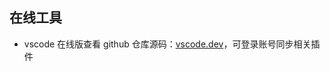 ## 在线工具

- vscode 在线版查看 github 仓库源码：[vscode.dev](https://vscode.dev/github/facebook/react)，可登录账号同步相关插件

